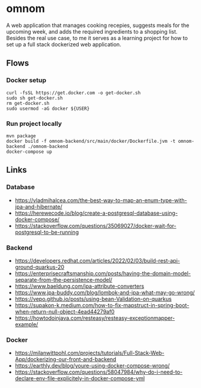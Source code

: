 # omnom
A web application that manages cooking recepies, suggests meals for the upcoming week, and adds the required ingredients to a shopping list. Besides the real use case, to me it serves as a learning project for how to set up a full stack dockerized web application.

## Flows
### Docker setup
```
curl -fsSL https://get.docker.com -o get-docker.sh
sudo sh get-docker.sh
rm get-docker.sh
sudo usermod -aG docker ${USER}
```
### Run project locally
```
mvn package
docker build -f omnom-backend/src/main/docker/Dockerfile.jvm -t omnom-backend ./omnom-backend
docker-compose up
```

## Links
### Database
- https://vladmihalcea.com/the-best-way-to-map-an-enum-type-with-jpa-and-hibernate/
- https://herewecode.io/blog/create-a-postgresql-database-using-docker-compose/
- https://stackoverflow.com/questions/35069027/docker-wait-for-postgresql-to-be-running
### Backend
- https://developers.redhat.com/articles/2022/02/03/build-rest-api-ground-quarkus-20
- https://enterprisecraftsmanship.com/posts/having-the-domain-model-separate-from-the-persistence-model/
- https://www.baeldung.com/jpa-attribute-converters
- https://www.jpa-buddy.com/blog/lombok-and-jpa-what-may-go-wrong/
- https://vepo.github.io/posts/using-bean-Validation-on-quarkus
- https://supakon-k.medium.com/how-to-fix-mapstruct-in-spring-boot-when-return-null-object-4ead44279af0
- https://howtodoinjava.com/resteasy/resteasy-exceptionmapper-example/
### Docker
- https://milanwittpohl.com/projects/tutorials/Full-Stack-Web-App/dockerizing-our-front-and-backend
- https://earthly.dev/blog/youre-using-docker-compose-wrong/
- https://stackoverflow.com/questions/58047984/why-do-i-need-to-declare-env-file-explicitely-in-docker-compose-yml
